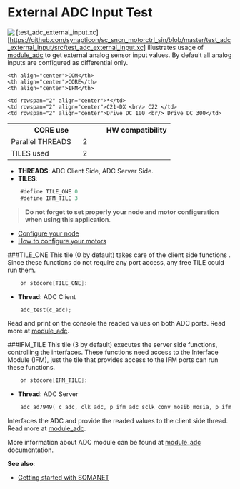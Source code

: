 External ADC Input Test
============================
<a href="https://github.com/synapticon/sc_sncn_motorctrl_sin/blob/master/SYNAPTICON.md">
<img align="left" src="https://s3-eu-west-1.amazonaws.com/synapticon-resources/images/logos/synapticon_fullname_blackoverwhite_280x48.png"/>
</a>

[test_adc_external_input.xc][https://github.com/synapticon/sc_sncn_motorctrl_sin/blob/master/test_adc_external_input/src/test_adc_external_input.xc] illustrates usage of [module_adc][module_adc] to get external analog sensor input values. By default all analog inputs are configured as differential only.

<table align="center" cellpadding="5" width="80%">
<tr>
    <th colspan="2">CORE use</th>
    <td rowspan="3" width="1px"></td>
    <th colspan="3">HW compatibility</th>
</tr>
<tr>
    <td>Parallel THREADS</td>
    <td width="30px" align="center"> 2 </td>

    <th align="center">COM</th>
    <th align="center">CORE</th>
    <th align="center">IFM</th>
</tr>
<tr>
    <td>TILES used</td>
    <td width="30px" align="center"> 2 </td>

    <td rowspan="2" align="center">*</td>
    <td rowspan="2" align="center">C21-DX <br/> C22 </td>
    <td rowspan="2" align="center">Drive DC 100 <br/> Drive DC 300</td>
</tr>
</table>


- **THREADS**: ADC Client Side, ADC Server Side.
- **TILES**:
```objectivec 
	#define TILE_ONE 0
	#define IFM_TILE 3
```
> **Do not forget to set properly your node and motor configuration when using this application**.

- [Configure your node]() 
- [How to configure your motors](https://github.com/synapticon/sc_sncn_motorctrl_sin/blob/master/howto/HOW_TO_CONFIGURE_MOTORS.md)

###TILE_ONE
This tile (0 by default) takes care of the client side functions . Since these functions do not require any port access, any free TILE could run them.
```objectivec 
	on stdcore[TILE_ONE]:
```
- **Thread**: ADC Client
```objectivec 
	adc_test(c_adc);
```
Read and print on the console the readed values on both ADC ports. Read more at [module_adc][module_adc].

###IFM_TILE 
This tile (3 by default) executes the server side functions, controlling the interfaces. These functions need access to the Interface Module (IFM), just the tile that provides access to the IFM ports can run these functions. 
```objectivec 
	on stdcore[IFM_TILE]: 
```
- **Thread**: ADC Server
```objectivec 
	adc_ad7949( c_adc, clk_adc, p_ifm_adc_sclk_conv_mosib_mosia, p_ifm_adc_misoa, p_ifm_adc_misob );
```
Interfaces the ADC and provide the readed values to the client side thread. Read more at [module_adc][module_adc].

More information about ADC module can be found at [module_adc][module_adc] documentation.

**See also**:

- [Getting started with SOMANET](http://doc.synapticon.com/wiki/index.php/Category:Getting_Started_with_SOMANET)   

[module_adc]: https://github.com/synapticon/sc_sncn_motorctrl_sin/tree/master/module_adc
